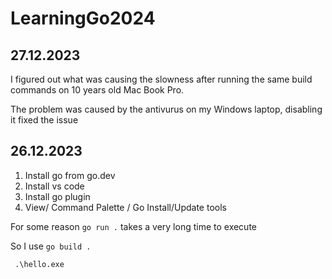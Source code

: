 # LearningGo2024

## 27.12.2023
I figured out what was causing the slowness after running the same build commands on 10 years old Mac Book Pro.

The problem was caused by the antivurus on my Windows laptop, disabling it fixed the issue

## 26.12.2023
1. Install go from go.dev
2. Install vs code
3. Install go plugin
4. View/ Command Palette / Go Install/Update tools

For some reason `go run .`  takes a very long time to execute

So I use `go build .`

` .\hello.exe`
